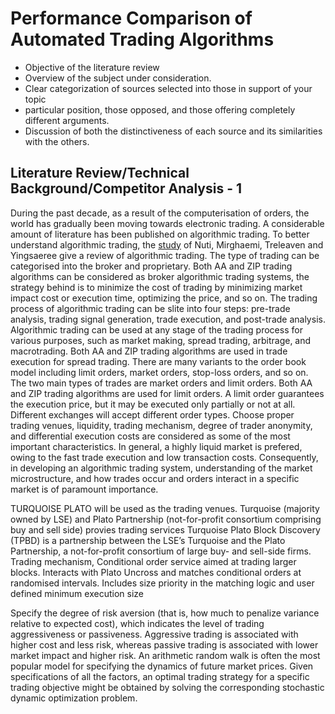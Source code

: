 # Performance Comparison of Automated Trading Algorithms

- Objective of the literature review
- Overview of the subject under consideration.
- Clear categorization of sources selected into those in support of your topic
- particular position, those opposed, and those offering completely different arguments.
- Discussion of both the distinctiveness of each source and its similarities with the others.

## Literature Review/Technical Background/Competitor Analysis - 1

During the past decade, as a result of the computerisation of orders, the world has gradually been moving towards electronic trading. A considerable amount of literature has been published on algorithmic trading. To better understand algorithmic trading, the [study](https://ieeexplore-ieee-org.bris.idm.oclc.org/document/5696713) of Nuti, Mirghaemi, Treleaven and Yingsaeree give a review of algorithmic trading. The type of trading can be categorised into the broker and proprietary. Both AA and ZIP trading algorithms can be considered as broker algorithmic trading systems, the strategy behind is to minimize the cost of trading by minimizing market impact cost or execution time, optimizing the price, and so on. The trading process of algorithmic trading can be slite into four steps: pre-trade analysis, trading signal generation, trade execution, and post-trade analysis. Algorithmic trading can be used at any stage of the trading process for various purposes, such as market making, spread trading, arbitrage, and macrotrading. Both AA and ZIP trading algorithms are used in trade execution for spread trading. There are many variants to the order book model including limit orders, market orders, stop-loss orders, and so on. The two main types of trades are market orders and limit orders. Both AA and ZIP trading algorithms are used for limit orders. A limit order guarantees the execution price, but it may be executed only partially or not at all. Different exchanges will accept different order types. Choose proper trading venues, liquidity, trading mechanism, degree of trader anonymity, and differential execution costs are considered as some of the most important characteristics. In general, a highly liquid market is prefered, owing to the fast trade execution and low transaction costs. Consequently, in developing an algorithmic trading system, understanding of the market microstructure, and how trades occur and orders interact in a specific market is of paramount importance.

TURQUOISE PLATO will be used as the trading venues.
Turquoise (majority owned by LSE) and Plato Partnership (not-for-profit consortium comprising buy and sell side) provies trading services 
Turquoise Plato Block Discovery (TPBD) is a partnership between the LSE’s Turquoise and the Plato Partnership, a not-for-profit consortium of large buy- and sell-side firms. 
Trading mechanism, Conditional order service aimed at trading larger blocks. Interacts with Plato Uncross and matches conditional orders at randomised intervals. Includes size priority in the matching logic and user defined minimum execution size


Specify the degree of risk aversion (that is, how much to penalize variance relative to expected cost), which indicates the level of trading aggressiveness or passiveness.
Aggressive trading is associated with higher cost and less risk, whereas passive trading is associated with lower market impact and higher risk. An arithmetic random walk is often the most popular model for specifying the dynamics of future market prices. Given specifications of all the factors, an optimal trading strategy for a specific trading objective might be obtained by solving the corresponding stochastic dynamic optimization problem.


